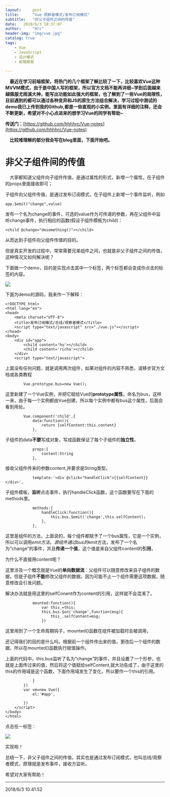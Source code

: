 ```yaml
---
layout:     post
title:      "Vue 观察者模式/发布订阅模式"
subtitle:   "非父子组件之间的传值"
date:   2018/6/3 10:37:07    
author:     "Hrc"
header-img: "img/vue.jpg"
catalog: true
tags:
    - Vue
    - JavaScript
    - 设计模式
    - 前端框架
   
---
```

&emsp;**最近在学习前端框架，将热门的几个框架了解比较了一下，比较喜欢Vue这种MVVM模式，由于是中国人写的框架，所以官方文档不能再详细~学到后面越来越佩服尤雨溪大神，能写出功能如此强大的框架，也了解到了一些Vue的局限性，目前遇到的都可以通过各种变异和JS的原生方法组合解决，学习过程中测试的demo我已上传到我的Github,都是一些直观的小实例，里面有详细的注释，还会不断更新，希望对不小心点进来的想学习Vue的同学有帮助~**

**传送门：**[https://github.com/hhhhrc/Vue-notes](https://github.com/hhhhrc/Vue-notes)

**&emsp;比较难理解的部分我会写在blog里面，下面开始吧。**

# 非父子组件间的传值 #

&emsp;大家都知道父组件向子组件传值，是通过属性的形式，新增一个属性，在子组件的props里面接收即可；

子组件向父组件传值，是通过发布订阅模式，在子组件上新增一个事件监听，例如

	app.$emit("change",value)

发布一个名为change的事件，可选的value作为可传递的参数，再在父组件中监听change事件，执行相应的函数(假设子组件模板为child)：

	<child @change="desomething()"></child>

从而达到子组件向父组件传值的目的。

但是真实开发的过程中，常常需要兄弟组件之间，也就是非父子组件之间的传值，这种情况又如何解决呢？

下面做一个demo，目的是实现点击其中一个标签，两个标签都会变成你点击的标签的内容。

![](https://i.imgur.com/RQ6qzmh.png)

下面为demo的源码，我来作一下解释：

	<!DOCTYPE html>
	<html lang="en">
	<head>
		<meta charset="UTF-8">
		<title>发布订阅模式/总线/观察者模式</title>
		<script type="text/javascript" src="./vue.js"></script>
	</head>
	<body>
		<div id="app">
			<child content='hu'></child>
			<child content='richa'></child>
		</div>
		<script type="text/javascript">

上面没有任何问题，就是调用两次组件，如果对组件的内容不熟悉，请移步官方文档或各类教程
	
			Vue.prototype.bus=new Vue();

这里新建了一个Vue实例，并把它赋给Vue的**prototype属性**，命名为bus，这样一来，由于每一个实例都由Vue创建，所以每个实例中都有bus这个属性，后面会看到用处。

	
			Vue.component('child',{
				data:function(){
					return {selfContent:this.content}
				},

子组件的data**不要**写成对象，写成函数保证了每个子组件的**独立性**。

				props:{
					content:String
				},

接收父组件传来的参数content,并要求是String类型。

				template:'<div @click="handleClick">{{selfContent}}</div>',

子组件模板，**监听**点击事件，执行handleClick函数，这个函数要写在下面的methods里。

				methods:{
					handleClick:function(){
						this.bus.$emit('change',this.selfContent);
					},
				},

这里是组件的方法，上面说的，每个组件都赋予了一个bus属性，它是一个实例，所以可以调用$emit方法，源组件通过bus的$emit方法，发布了一个名为“change”的事件，并且**传递一个值**，这个值是来自父组件content的**引用**，

为什么不直接用content呢？

这里涉及一个概念就是Vue的**单向数据流**：父组件可以随意修改来自子组件的数据，但是子组件**不能**修改父组件的数据，因为可能不止一个组件需要这项数据，随意修改会引发问题。

解决办法就是用这里的selfConent作为content的引用，这样就不会混淆了。

				mounted:function(){
					var this_=this;
					this.bus.$on('change',function(msg){
						this_.selfContent=msg;
					})
这里用到了一个生命周期钩子，mounted()函数在组件被加载时会被调用，

还记得我们的目的是什么吗，根据前一个组件传出来的值，更改后一个组件的数据，所以在mounted()函数执行赋值操作。

上面的代码中，this.bus监听了名为“change”的事件，并且设置了一个形参，也就是上面传过来的值，然后将这个值赋给selfContent,就大功告成了，由于这里的this的作用域是这个函数，下面作用域发生了变化，所以要作一个this的引用。

				}
			})
			var vm=new Vue({
				el:'#app',
	
			})
		</script>
	</body>
	</html>

点击任一标签：

![](https://i.imgur.com/q0svMMP.png)

实现啦！

总结一下，非父子组件之间的传值，其实也是通过发布订阅模式，也叫总线/观察者模式，原理就是发布事件，接收方监听。

希望对大家有帮助！

----------

2018/6/3 10:41:52 

